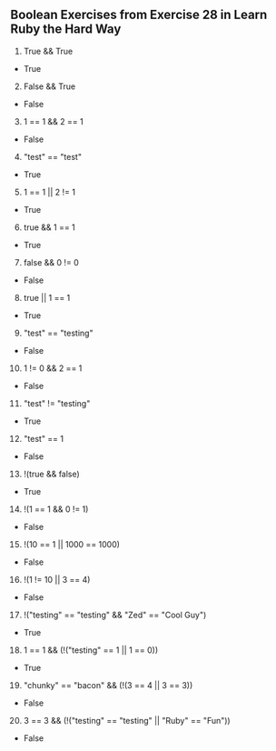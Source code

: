 ## Boolean Exercises from Exercise 28 in Learn Ruby the Hard Way

1. True && True  
  - True
2. False && True 
  - False
3. 1 == 1 && 2 == 1 
  - False
4. "test" == "test" 
  - True
5. 1 == 1 || 2 != 1 
  - True
6. true && 1 == 1
  - True
7. false && 0 != 0
  - False
8. true || 1 == 1
  - True
9. "test" == "testing"
  - False
10. 1 != 0 && 2 == 1
  - False
11. "test" != "testing"
  - True
12. "test" == 1
  - False
13. !(true && false)
  - True
14. !(1 == 1 && 0 != 1)
  - False
15. !(10 == 1 || 1000 == 1000)
  - False
16. !(1 != 10 || 3 == 4)
  - False
17. !("testing" == "testing" && "Zed" == "Cool Guy")
  - True
18. 1 == 1 && (!("testing" == 1 || 1 == 0))
  - True
19. "chunky" == "bacon" && (!(3 == 4 || 3 == 3))
  - False
20. 3 == 3 && (!("testing" == "testing" || "Ruby" == "Fun"))
  - False
